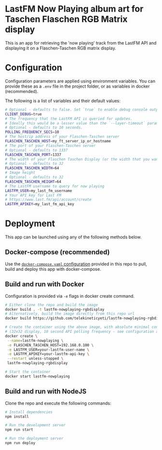 # LastFM Now Playing album art for Taschen Flaschen RGB Matrix display

This is an app for retrieving the 'now playing' track from the LastFM API and displaying it on a Flaschen-Taschen RGB matrix display.

# Configuration

Configuration parameters are applied using environment variables. You can provide these as a `.env` file in the project folder, or as variables in docker (recommended).

The following is a list of variables and their default values:

```bash
# Optional - defaults to false. Set `true` to enable debug console output.
CLIENT_DEBUG=true
# The frequency that the LastFM API is queried for updates.
# Ideally this would be a lesser value than the `--layer-timeout` parameter value set on your Flaschen-Taschen server.
# Optional - defaults to 10 seconds.
POLLING_FREQUENCY_SECS=10
# The host/ip address of your Flaschen-Taschen server
FLASCHEN_TASCHEN_HOST=my_ft_server_ip_or_hostname
# The port of your Flaschen-Taschen server
# Optional - defaults to 1337
FLASCHEN_TASCHEN_PORT=1337
# The width of your Flaschen Taschen Display (or the width that you want the image to be)
# Optional - defaults to 32
FLASCHEN_TASCHEN_WIDTH=64
# Image height
# Optional - defaults to 32
FLASCHEN_TASCHEN_HEIGHT=64
# The LastFM username to query for now playing
LASTFM_USER=my_last_fm_username
# Your API key for Last FM
# https://www.last.fm/api/account/create
LASTFM_APIKEY=my_last_fm_api_key
```

# Deployment

This app can be launched using any of the following methods below.

## Docker-compose (recommended)

Use the [`docker-compose.yaml` configuration](https://github.com/telekineticyeti/astfm-nowplaying-rgbdisplay/blob/master/docker-compose.yaml) provided in this repo to
pull, build and deploy this app with docker-compose.

## Build and run with Docker

Configuration is provided via `-e` flags in docker create command.

```bash
# Either clone the repo and build the image
docker build . -t lastfm-nowplaying-rgbdisplay
# Alternatively, build the image directly from this repo url
docker build https://github.com/telekineticyeti/lastfm-nowplaying-rgbdisplay

# Create the container using the above image, with absolute minimal configuration
# (32x32 display, 10 second API polling frequency - see configuration above)
docker create \
 --name=lastfm-nowplaying \
 -e FLASCHEN_TASCHEN_HOST=192.168.0.100 \
 -e LASTFM_USER=your-lastfm-user-name \
 -e LASTFM_APIKEY=your-lastfm-api-key \
 --restart unless-stopped \
 lastfm-nowplaying-rgbdisplay

# Start the container
docker start lastfm-nowplaying
```

## Build and run with NodeJS

Clone the repo and execute the following commands:

```bash
# Install dependencies
npm install

# Run the development server
npm run start

# Run the deployment server
npm run deploy
```
